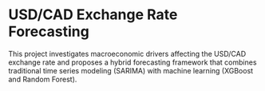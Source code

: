 # USD/CAD Exchange Rate Forecasting

This project investigates macroeconomic drivers affecting the USD/CAD exchange rate and proposes a hybrid forecasting framework that combines traditional time series modeling (SARIMA) with machine learning (XGBoost and Random Forest).
